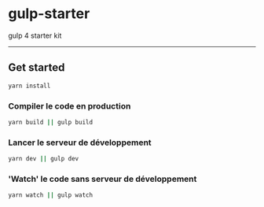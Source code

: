 # gulp-starter
gulp 4 starter kit

---

## Get started
```bash
yarn install
```

### Compiler le code en production
```bash
yarn build || gulp build
```

### Lancer le serveur de développement
```bash
yarn dev || gulp dev
```

### 'Watch' le code sans serveur de développement
```bash
yarn watch || gulp watch
```
